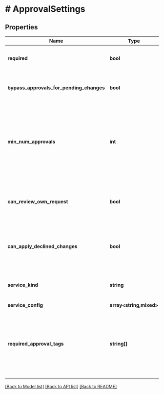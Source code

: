 # # ApprovalSettings

## Properties

Name | Type | Description | Notes
------------ | ------------- | ------------- | -------------
**required** | **bool** | If approvals are required for this environment |
**bypass_approvals_for_pending_changes** | **bool** | Whether to skip approvals for pending changes |
**min_num_approvals** | **int** | Sets the amount of approvals required before a member can apply a change. The minimum is one and the maximum is five. |
**can_review_own_request** | **bool** | Allow someone who makes an approval request to apply their own change |
**can_apply_declined_changes** | **bool** | Allow applying the change as long as at least one person has approved |
**service_kind** | **string** | Which service to use for managing approvals |
**service_config** | **array<string,mixed>** |  |
**required_approval_tags** | **string[]** | Require approval only on flags with the provided tags. Otherwise all flags will require approval. |

[[Back to Model list]](../../README.md#models) [[Back to API list]](../../README.md#endpoints) [[Back to README]](../../README.md)
